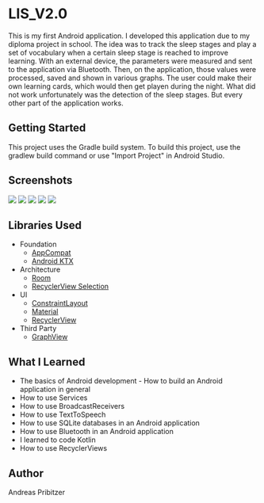 # LIS_V2.0
This is my first Android application. I developed this application due to my diploma project in school. The idea was to track the sleep stages and play a set of vocabulary when a certain sleep stage is reached to improve learning. With an external device, the parameters were measured and sent to the application via Bluetooth. Then, on the application, those values were processed, saved and shown in various graphs. The user could make their own learning cards, which would then get playen during the night. What did not work unfortunately was the detection of the sleep stages. But every other part of the application works.

## Getting Started
This project uses the Gradle build system. To build this project, use the gradlew build command or use "Import Project" in Android Studio.

## Screenshots
![](images/Screenshot1.jpg)
![](images/Screenshot2.jpg)
![](images/Screenshot3.jpg)
![](images/Screenshot4.jpg)
![](images/Screenshot5.jpg)

## Libraries Used
* Foundation
  * [AppCompat](https://developer.android.com/topic/libraries/support-library/packages)
  * [Android KTX](https://developer.android.com/kotlin)
* Architecture
  * [Room](https://developer.android.com/topic/libraries/architecture/room?hl=en-419)
  * [RecyclerView Selection](https://developer.android.com/jetpack/androidx/releases/recyclerview)
* UI
  * [ConstraintLayout](https://developer.android.com/reference/android/support/constraint/ConstraintLayout)
  * [Material](https://material.io/develop/android/docs/getting-started/)
  * [RecyclerView](https://developer.android.com/jetpack/androidx/releases/recyclerview)
* Third Party
  * [GraphView](https://github.com/jjoe64/GraphView/wiki)
  
## What I Learned
* The basics of Android development - How to build an Android application in general
* How to use Services
* How to use BroadcastReceivers
* How to use TextToSpeech
* How to use SQLite databases in an Android application
* How to use Bluetooth in an Android application
* I learned to code Kotlin
* How to use RecyclerViews

## Author
Andreas Pribitzer
